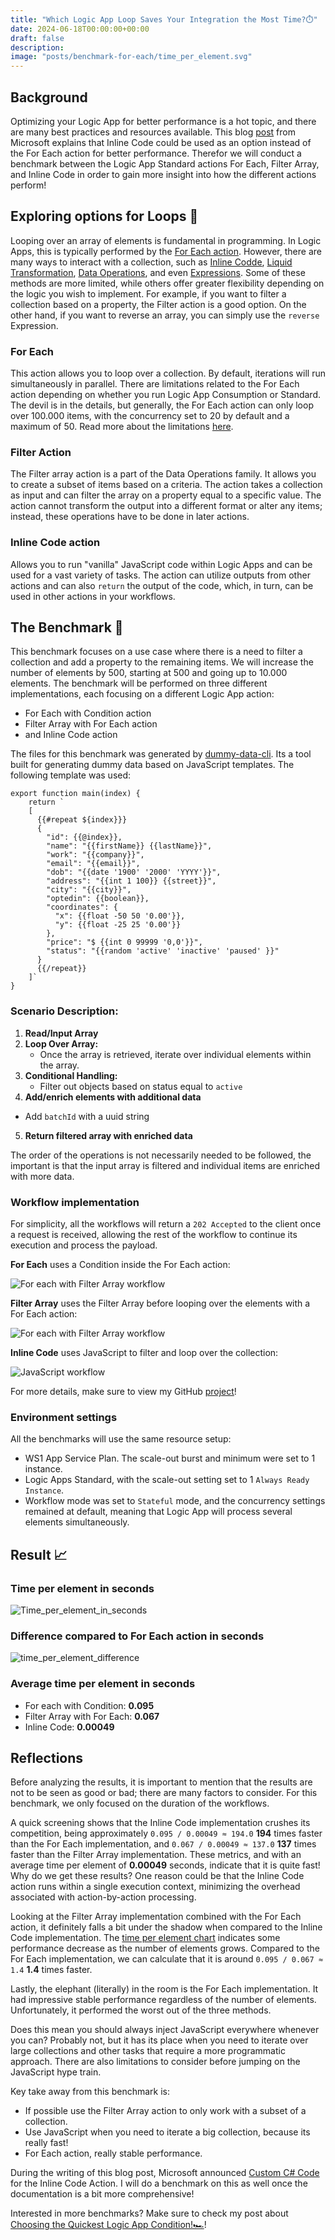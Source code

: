 ```yaml
---
title: "Which Logic App Loop Saves Your Integration the Most Time?⏱️"
date: 2024-06-18T00:00:00+00:00
draft: false
description: 
image: "posts/benchmark-for-each/time_per_element.svg"
---
```


## Background
Optimizing your Logic App for better performance is a hot topic, and there are many best practices and resources available. This blog  <a href="https://techcommunity.microsoft.com/t5/azure-integration-services-blog/using-inline-code-instead-of-a-foreach-loop-for-better/ba-p/3369587" target="_blank" rel="noopener noreferrer">post</a> from Microsoft explains that Inline Code could be used as an option instead of the For Each action for better performance. Therefor we will conduct a benchmark between the Logic App Standard actions For Each, Filter Array, and Inline Code in order to gain more insight into how the different actions perform!

## Exploring options for Loops 🔁
Looping over an array of elements is fundamental in programming. In Logic Apps, this is typically performed by the <a href="https://learn.microsoft.com/en-us/azure/logic-apps/logic-apps-control-flow-loops?tabs=consumption#foreach-loop" target="_blank" rel="noopener noreferrer">For Each action</a>. However, there are many ways to interact with a collection, such as <a href="https://learn.microsoft.com/en-us/azure/logic-apps/logic-apps-add-run-inline-code?tabs=consumption" target="_blank" rel="noopener noreferrer">Inline Codde</a>, <a href="https://learn.microsoft.com/en-us/azure/logic-apps/logic-apps-enterprise-integration-liquid-transform?tabs=consumption" target="_blank" rel="noopener noreferrer">Liquid Transformation</a>, <a href="https://learn.microsoft.com/en-us/azure/logic-apps/logic-apps-perform-data-operations?tabs=consumption" target="_blank" rel="noopener noreferrer">Data Operations</a>, and even <a href="https://learn.microsoft.com/en-us/azure/logic-apps/workflow-definition-language-functions-reference" target="_blank" rel="noopener noreferrer">Expressions</a>. Some of these methods are more limited, while others offer greater flexibility depending on the logic you wish to implement. For example, if you want to filter a collection based on a property, the Filter action is a good option. On the other hand, if you want to reverse an array, you can simply use the `reverse` Expression.

### For Each
This action allows you to loop over a collection. By default, iterations will run simultaneously in parallel. There are limitations related to the For Each action depending on whether you run Logic App Consumption or Standard. The devil is in the details, but generally, the For Each action can only loop over 100.000 items, with the concurrency set to 20 by default and a maximum of 50. Read more about the limitations <a href="https://learn.microsoft.com/en-us/azure/logic-apps/logic-apps-limits-and-config?tabs=consumption#looping-debatching-limits" target="_blank" rel="noopener noreferrer">here</a>.

### Filter Action
The Filter array action is a part of the Data Operations family. It allows you to create a subset of items based on a criteria. The action takes a collection as input and can filter the array on a property equal to a specific value. The action cannot transform the output into a different format or alter any items; instead, these operations have to be done in later actions.

### Inline Code action
Allows you to run "vanilla" JavaScript code within Logic Apps and can be used for a vast variety of tasks. The action can utilize outputs from other actions and can also `return` the output of the code, which, in turn, can be used in other actions in your workflows.

## The Benchmark 📏
This benchmark focuses on a use case where there is a need to filter a collection and add a property to the remaining items. We will increase the number of elements by 500, starting at 500 and going up to 10.000 elements. The benchmark will be performed on three different implementations, each focusing on a different Logic App action:
- For Each with Condition action
- Filter Array with For Each action
- and Inline Code action

The files for this benchmark was generated by [dummy-data-cli](https://github.com/antonidag/dummy-data-cli). Its a tool built for generating dummy data based on JavaScript templates. The following template was used: 
```
export function main(index) {
    return `
    [
      {{#repeat ${index}}}
      {
        "id": {{@index}},
        "name": "{{firstName}} {{lastName}}",
        "work": "{{company}}",
        "email": "{{email}}",
        "dob": "{{date '1900' '2000' 'YYYY'}}",
        "address": "{{int 1 100}} {{street}}",
        "city": "{{city}}",
        "optedin": {{boolean}},
        "coordinates": {
          "x": {{float -50 50 '0.00'}},
          "y": {{float -25 25 '0.00'}}
        },
        "price": "$ {{int 0 99999 '0,0'}}",
        "status": "{{random 'active' 'inactive' 'paused' }}"
      }
      {{/repeat}}
    ]`
}
``` 

### Scenario Description:
1. **Read/Input Array**
2. **Loop Over Array:**
   - Once the array is retrieved, iterate over individual elements within the array.
3. **Conditional Handling:**
   - Filter out objects based on status equal to `active`
4. **Add/enrich elements with additional data**
  - Add `batchId` with a uuid string
5. **Return filtered array with enriched data**

The order of the operations is not necessarily needed to be followed, the important is that the input array is filtered and individual items are enriched with more data.

### Workflow implementation
For simplicity, all the workflows will return a `202 Accepted` to the client once a request is received, allowing the rest of the workflow to continue its execution and process the payload.

__For Each__ uses a Condition inside the For Each action:

![For each with Filter Array workflow](For_each.png)

__Filter Array__ uses the Filter Array before looping over the elements with a For Each action:

![For each with Filter Array workflow](For_each_with_FilterArray.png)

__Inline Code__ uses JavaScript to filter and loop over the collection:

![JavaScript workflow](JavsScript.png)

For more details, make sure to view my GitHub [project](https://github.com/antonidag/logic-app-for-each-benchmark)!

### Environment settings
All the benchmarks will use the same resource setup:
- WS1 App Service Plan. The scale-out burst and minimum were set to 1 instance.
- Logic Apps Standard, with the scale-out setting set to 1 `Always Ready Instance`.
- Workflow mode was set to `Stateful` mode, and the concurrency settings remained at default, meaning that Logic App will process several elements simultaneously.

## Result 📈

### Time per element in seconds
![Time_per_element_in_seconds](time_per_element.svg)
### Difference compared to For Each action in seconds
![time_per_element_difference](time_per_element_difference.svg)
### Average time per element in seconds
- For each with Condition: __0.095__
- Filter Array with For Each: __0.067__
- Inline Code: __0.00049__

## Reflections

Before analyzing the results, it is important to mention that the results are not to be seen as good or bad; there are many factors to consider. For this benchmark, we only focused on the duration of the workflows.

A quick screening shows that the Inline Code implementation crushes its competition, being approximately `0.095 / 0.00049 ≈ 194.0` __194__ times faster than the For Each implementation, and `0.067 / 0.00049 ≈ 137.0` __137__ times faster than the Filter Array implementation. These metrics, and with an average time per element of __0.00049__ seconds, indicate that it is quite fast! Why do we get these results? One reason could be that the Inline Code action runs within a single execution context, minimizing the overhead associated with action-by-action processing.

Looking at the Filter Array implementation combined with the For Each action, it definitely falls a bit under the shadow when compared to the Inline Code implementation. The [time per element chart](#time-per-element-in-seconds) indicates some performance decrease as the number of elements grows. Compared to the For Each implementation, we can calculate that it is around `0.095 / 0.067 ≈ 1.4` __1.4__ times faster.

Lastly, the elephant (literally) in the room is the For Each implementation. It had impressive stable performance regardless of the number of elements. Unfortunately, it performed the worst out of the three methods.

Does this mean you should always inject JavaScript everywhere whenever you can? Probably not, but it has its place when you need to iterate over large collections and other tasks that require a more programmatic approach. There are also limitations to consider before jumping on the JavaScript hype train.

Key take away from this benchmark is:
- If possible use the Filter Array action to only work with a subset of a collection. 
- Use JavaScript when you need to iterate a big collection, because its really fast!
- For Each action, really stable performance.

During the writing of this blog post, Microsoft announced <a href="https://techcommunity.microsoft.com/t5/azure-integration-services-blog/announcement-introducing-net-c-inline-action-for-azure-logic/ba-p/4160541" target="_blank" rel="noopener noreferrer">Custom C# Code</a> for the Inline Code Action. I will do a benchmark on this as well once the documentation is a bit more comprehensive!

Interested in more benchmarks? Make sure to check my post about [Choosing the Quickest Logic App Condition!🏎️](/posts/benchmark-condition)!